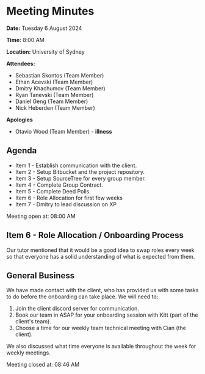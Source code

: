 # Meeting Minutes

**Date:** Tuesday 6 August 2024

**Time:** 8:00 AM

**Location:** University of Sydney

**Attendees:**

* Sebastian Skontos (Team Member)
* Ethan Acevski (Team Member)
* Dmitry Khachumov (Team Member)
* Ryan Tanevski (Team Member)
* Daniel Geng (Team Member)
* Nick Heberden (Team Member)

**Apologies**

* Otavio Wood (Team Member) - __illness__

## Agenda

* Item 1 - Establish communication with the client.
* Item 2 - Setup Bitbucket and the project repository.
* Item 3 - Setup SourceTree for every group member.
* Item 4 - Complete Group Contract.
* Item 5 - Complete Deed Polls.
* Item 6 - Role Allocation for first few weeks
* Item 7 - Dmitry to lead discussion on XP

Meeting open at: 08:00 AM

## Item 6 - Role Allocation / Onboarding Process

Our tutor mentioned that it would be a good idea to swap roles every week so that everyone has a solid understanding of what is expected from them.

## General Business

We have made contact with the client, who has provided us with some tasks to do before the onboarding can take place. We will need to:
1. Join the client discord server for communication.
2. Book our team in ASAP for your onboarding session with Kitt (part of the client's team).
3. Choose a time for our weekly team technical meeting with Cian (the client).

We also discussed what time everyone is available throughout the week for weekly meetings.

Meeting closed at:  08:46 AM
